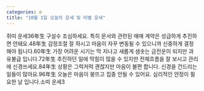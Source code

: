 ```yaml
---
categories: e
title: "10월 1일 오늘의 운세 및 띠별 운세"
---
```

쥐띠 운세36年生 구설수 조심하세요. 특히 문서와 관련된 매매 계약은 성급하게 추진하면 안돼요.48年生 감정조절 잘 하시고 마음이 자꾸 변동될 수 있으니까 신중하게 결정해야 됩니다.60年生 가장 어려운 시기는 막 지나고 새롭게 샘솟는 금전운이 되지만 과유불급 입니다.72年生 추진하던 일에 막힘이 많을 수 있지만 전체흐름을 잘 보시고 관리에 신경쓰세요.84年生 상황은 그럭저럭 괜찮지만 마음이 불편 합니다. 신경을 건드리는 일들이 많아요.96年生 오늘은 마음이 붕뜨고 집중 안될 수 있어요. 심리적인 안정이 필요한 날 입니다.소띠 운세3